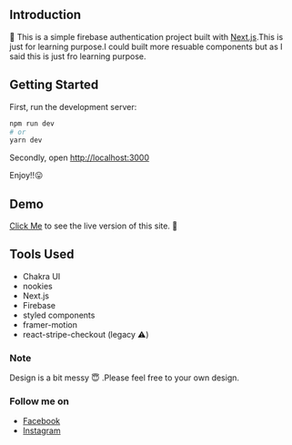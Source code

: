 ## Introduction
:rocket: This is a simple firebase authentication project built with [Next.js](https://nextjs.org/).This is just for learning purpose.I could built more resuable components but as I said this is just fro learning purpose.

## Getting Started

First, run the development server:

```bash
npm run dev
# or
yarn dev
```
Secondly, open [http://localhost:3000](http://localhost:3000)

Enjoy!!:stuck_out_tongue:

## Demo 

[Click Me]() to see the live version of this site. :cowboy_hat_face:

## Tools Used

- Chakra UI
- nookies
- Next.js
- Firebase
- styled components
- framer-motion
- react-stripe-checkout (legacy ⚠️)

### Note
Design is a bit messy :innocent: .Please feel free to your own design.

### Follow me on 

- [Facebook](https://www.facebook.com/Bimalmagar770077)
- [Instagram](https://www.instagram.com/bimal_thapa.magar/)

